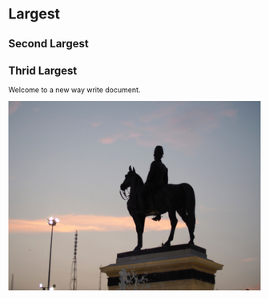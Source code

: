 # Largest

## Second Largest

## Thrid Largest

Welcome to a new way write document.

![](football.jpg)
